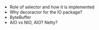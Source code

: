 * Role of selector and how it is implemented
* Why decoractor for the IO package?
* ByteBuffer
* AIO vs NIO, AIO? Netty?

